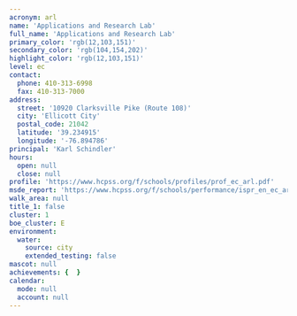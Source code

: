 ```yaml
---
acronym: arl
name: 'Applications and Research Lab'
full_name: 'Applications and Research Lab'
primary_color: 'rgb(12,103,151)'
secondary_color: 'rgb(104,154,202)'
highlight_color: 'rgb(12,103,151)'
level: ec
contact:
  phone: 410-313-6998
  fax: 410-313-7000
address:
  street: '10920 Clarksville Pike (Route 108)'
  city: 'Ellicott City'
  postal_code: 21042
  latitude: '39.234915'
  longitude: '-76.894786'
principal: 'Karl Schindler'
hours:
  open: null
  close: null
profile: 'https://www.hcpss.org/f/schools/profiles/prof_ec_arl.pdf'
msde_report: 'https://www.hcpss.org/f/schools/performance/ispr_en_ec_arl.pdf'
walk_area: null
title_1: false
cluster: 1
boe_cluster: E
environment:
  water:
    source: city
    extended_testing: false
mascot: null
achievements: {  }
calendar:
  mode: null
  account: null
---
```

